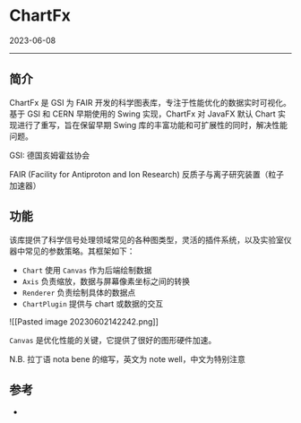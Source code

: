 # ChartFx

2023-06-08
****
## 简介

ChartFx 是 GSI 为 FAIR 开发的科学图表库，专注于性能优化的数据实时可视化。基于 GSI 和 CERN 早期使用的 Swing 实现，ChartFx 对 JavaFX 默认 Chart 实现进行了重写，旨在保留早期 Swing 库的丰富功能和可扩展性的同时，解决性能问题。

GSI: 德国亥姆霍兹协会

FAIR (Facility for Antiproton and Ion Research) 反质子与离子研究装置（粒子加速器）

## 功能

该库提供了科学信号处理领域常见的各种图类型，灵活的插件系统，以及实验室仪器中常见的参数策略。其框架如下：

- `Chart` 使用 `Canvas` 作为后端绘制数据
- `Axis` 负责缩放，数据与屏幕像素坐标之间的转换
- `Renderer` 负责绘制具体的数据点
- `ChartPlugin` 提供与 chart 或数据的交互

![[Pasted image 20230602142242.png]]

`Canvas` 是优化性能的关键，它提供了很好的图形硬件加速。

N.B. 
拉丁语 nota bene 的缩写，英文为 note well，中文为特别注意

## 参考

- 